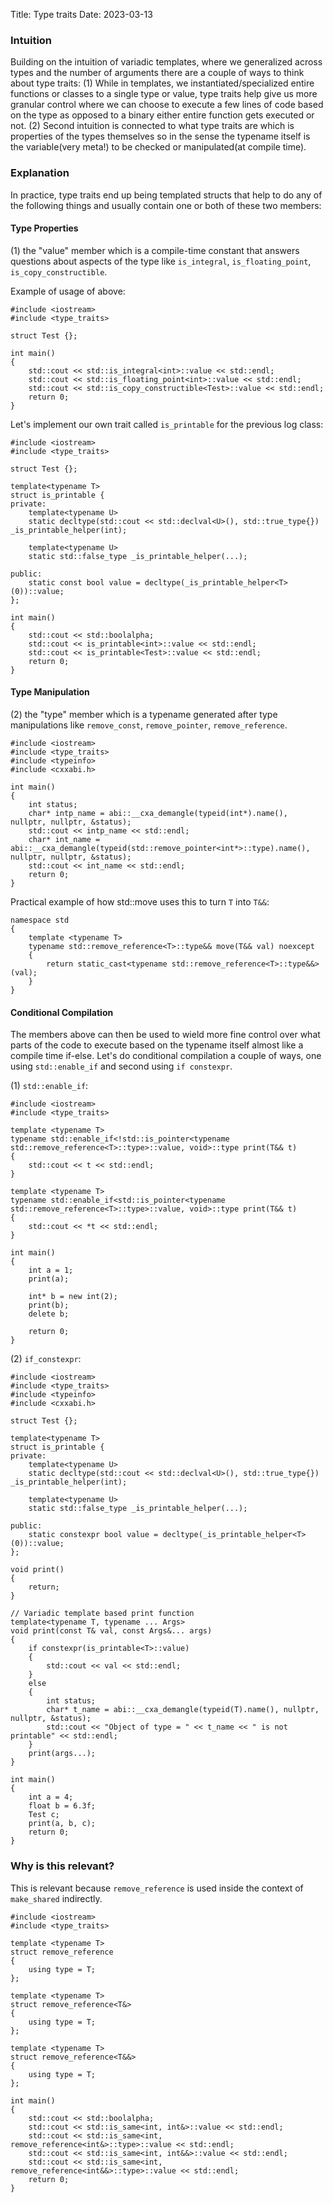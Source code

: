 Title: Type traits
Date: 2023-03-13

### Intuition

Building on the intuition of variadic templates, where we generalized across types and the number of arguments there are a couple of ways to think about type traits:
(1) While in templates, we instantiated/specialized entire functions or classes to a single type or value, type traits help give us more granular control where we can choose to execute a few lines of code based on the type as opposed to a binary either entire function gets executed or not.
(2) Second intuition is connected to what type traits are which is properties of the types themselves so in the sense the typename itself is the variable(very meta!) to be checked or manipulated(at compile time).

### Explanation

In practice, type traits end up being templated structs that help to do any of the following things and usually contain one or both of these two members:

#### Type Properties

(1) the "value" member which is a compile-time constant that answers questions about aspects of the type like `is_integral`, `is_floating_point`, `is_copy_constructible`.

Example of usage of above:

	#include <iostream>
	#include <type_traits>

	struct Test {};

	int main()
	{
		std::cout << std::is_integral<int>::value << std::endl;
		std::cout << std::is_floating_point<int>::value << std::endl;
		std::cout << std::is_copy_constructible<Test>::value << std::endl;
		return 0;
	}

	
Let's implement our own trait called `is_printable` for the previous log class: 

	#include <iostream>
	#include <type_traits>

	struct Test {};

	template<typename T>
	struct is_printable {
	private:
	    template<typename U>
	    static decltype(std::cout << std::declval<U>(), std::true_type{}) _is_printable_helper(int);
	
	    template<typename U>
	    static std::false_type _is_printable_helper(...);
	
	public:
	    static const bool value = decltype(_is_printable_helper<T>(0))::value;
	};
	
	int main()
	{
		std::cout << std::boolalpha;
		std::cout << is_printable<int>::value << std::endl;
		std::cout << is_printable<Test>::value << std::endl;
		return 0;
	}

	

#### Type Manipulation   

(2) the "type" member which is a typename generated after type manipulations like `remove_const`, `remove_pointer`, `remove_reference`.

	#include <iostream>
	#include <type_traits>
	#include <typeinfo>
	#include <cxxabi.h>

	int main()
	{
		int status;
    	char* intp_name = abi::__cxa_demangle(typeid(int*).name(), nullptr, nullptr, &status);
		std::cout << intp_name << std::endl;
    	char* int_name = abi::__cxa_demangle(typeid(std::remove_pointer<int*>::type).name(), nullptr, nullptr, &status);
		std::cout << int_name << std::endl;
		return 0;
	}


Practical example of how std::move uses this to turn `T` into `T&&`:

	namespace std
	{
		template <typename T>
		typename std::remove_reference<T>::type&& move(T&& val) noexcept
		{
		    return static_cast<typename std::remove_reference<T>::type&&>(val);
		}	
	}



#### Conditional Compilation

The members above can then be used to wield more fine control over what parts of the code to execute based on the typename itself almost like a compile time if-else.
Let's do conditional compilation a couple of ways, one using `std::enable_if` and second using `if constexpr`.

(1) `std::enable_if`:

	#include <iostream>
	#include <type_traits>
	
	template <typename T>
	typename std::enable_if<!std::is_pointer<typename std::remove_reference<T>::type>::value, void>::type print(T&& t)
	{
	    std::cout << t << std::endl;
	}

	template <typename T>
	typename std::enable_if<std::is_pointer<typename std::remove_reference<T>::type>::value, void>::type print(T&& t)
	{
	    std::cout << *t << std::endl;
	}

	int main()
	{
	    int a = 1;
	    print(a);
	
	    int* b = new int(2);
	    print(b);
	    delete b;
	
	    return 0;
	}

(2) `if_constexpr`:	

	#include <iostream>
	#include <type_traits>
	#include <typeinfo>
	#include <cxxabi.h>

	struct Test {};

	template<typename T>
	struct is_printable {
	private:
	    template<typename U>
	    static decltype(std::cout << std::declval<U>(), std::true_type{}) _is_printable_helper(int);
	
	    template<typename U>
	    static std::false_type _is_printable_helper(...);
	
	public:
	    static constexpr bool value = decltype(_is_printable_helper<T>(0))::value;
	};

	void print()
	{
		return;
	}

	// Variadic template based print function
	template<typename T, typename ... Args>
	void print(const T& val, const Args&... args)
	{
		if constexpr(is_printable<T>::value)
		{
			std::cout << val << std::endl;
		}
		else
		{
			int status;
    		char* t_name = abi::__cxa_demangle(typeid(T).name(), nullptr, nullptr, &status);
			std::cout << "Object of type = " << t_name << " is not printable" << std::endl;	
		}
		print(args...);
	}

	int main()
	{
		int a = 4;
		float b = 6.3f;
		Test c;
		print(a, b, c);
		return 0;
	}



### Why is this relevant?

This is relevant because `remove_reference` is used inside the context of `make_shared` indirectly.
	
	#include <iostream>
	#include <type_traits>

	template <typename T>
	struct remove_reference
	{	 
		using type = T; 
	};

	template <typename T>
	struct remove_reference<T&> 
	{
	    using type = T;
	};

	template <typename T>
	struct remove_reference<T&&> 
	{
	    using type = T;
	};

	int main()
	{
		std::cout << std::boolalpha;
		std::cout << std::is_same<int, int&>::value << std::endl;
		std::cout << std::is_same<int, remove_reference<int&>::type>::value << std::endl;
		std::cout << std::is_same<int, int&&>::value << std::endl;
		std::cout << std::is_same<int, remove_reference<int&&>::type>::value << std::endl;
		return 0;
	}

